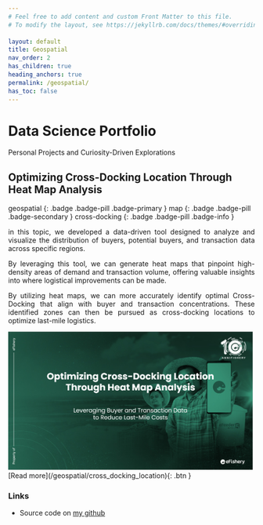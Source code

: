 ```yaml
---
# Feel free to add content and custom Front Matter to this file.
# To modify the layout, see https://jekyllrb.com/docs/themes/#overriding-theme-defaults

layout: default
title: Geospatial
nav_order: 2
has_children: true
heading_anchors: true
permalink: /geospatial/
has_toc: false
---
```


# Data Science Portfolio
Personal Projects and Curiosity-Driven Explorations
<br>

## Optimizing Cross-Docking Location Through Heat Map Analysis
geospatial
{: .badge .badge-pill .badge-primary }
map
{: .badge .badge-pill .badge-secondary }
cross-docking
{: .badge .badge-pill .badge-info }

<div style="text-align: justify">
in this topic, we developed a data-driven tool designed to analyze and visualize the distribution of buyers, potential buyers, and transaction data across specific regions. 

By leveraging this tool, we can generate heat maps that pinpoint high-density areas of demand and transaction volume, offering valuable insights into where logistical improvements can be made.

By utilizing heat maps, we can more accurately identify optimal Cross-Docking that align with buyer and transaction concentrations. These identified zones can then be pursued as cross-docking locations to optimize last-mile logistics.</div>

<img src="/assets/images/geospatial/cross_dock.png" alt="drawing" width="500"/>

<span class="fs-3">
[Read more](/geospatial/cross_docking_location){: .btn }
</span>


### Links
- Source code on [my github](https://github.com/imanursar/)